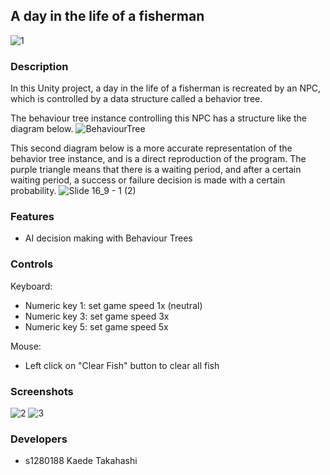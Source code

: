 ## A day in the life of a fisherman

![1](https://user-images.githubusercontent.com/66341676/190093031-1e296071-00e6-4962-9436-c83d111c4293.png)

### Description

In this Unity project, a day in the life of a fisherman is recreated by an NPC, which is controlled by a data structure called a behavior tree.

The behaviour tree instance controlling this NPC has a structure like the diagram below.
![BehaviourTree](https://user-images.githubusercontent.com/66341676/189650557-ac03cf38-b9cd-4d9d-ba05-ceac14f24403.png)

This second diagram below is a more accurate representation of the behavior tree instance, and is a direct reproduction of the program. The purple triangle means that there is a waiting period, and after a certain waiting period, a success or failure decision is made with a certain probability.
![Slide 16_9 - 1 (2)](https://user-images.githubusercontent.com/66341676/189804781-50f9b26d-efb5-42c8-8dd9-1a97d395ac3b.png)


### Features

 - AI decision making with Behaviour Trees

### Controls

Keyboard:
 - Numeric key 1: set game speed 1x (neutral)
 - Numeric key 3: set game speed 3x
 - Numeric key 5: set game speed 5x
 
 Mouse:
 - Left click on "Clear Fish" button to clear all fish

### Screenshots

![2](https://user-images.githubusercontent.com/66341676/190095374-18cb2c73-9734-4425-a0c0-7c207e9eec4d.png)
![3](https://user-images.githubusercontent.com/66341676/190095381-aa8bc124-7b76-4a1c-8cf4-1b0f6940d950.png)

### Developers

 - s1280188 Kaede Takahashi
